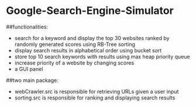 # Google-Search-Engine-Simulator

##functionalities: 
- search for a keyword and display the top 30 websites ranked by randomly generated scores using RB-Tree sorting 
- display search results in alphabetical order using bucket sort 
- store top 10 search keywords with results using max heap priority queue 
- increase priority of a website by changing scores 
- a GUI panel

##two main package:
- webCrawler.src is responsible for retrieving URLs given a user input 
- sorting.src is responsible for ranking and displaying search results